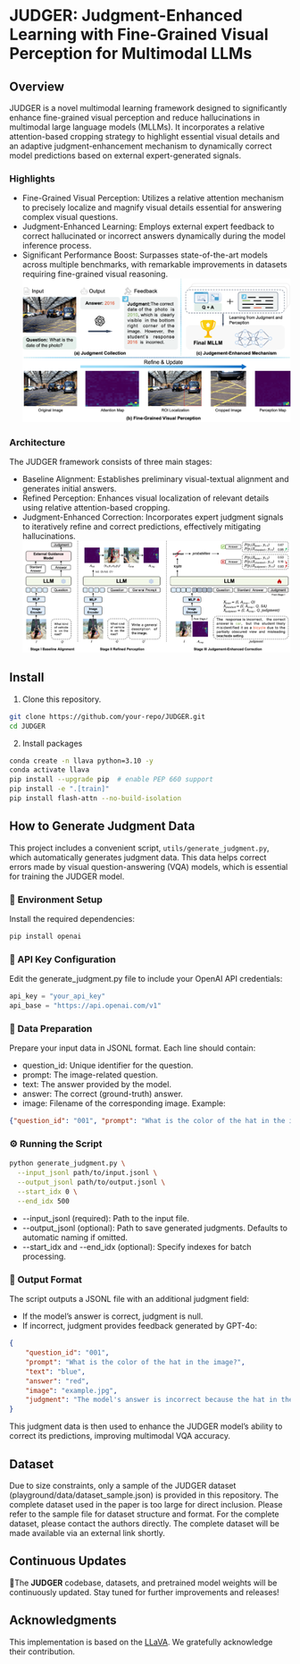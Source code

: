# JUDGER: Judgment-Enhanced Learning with Fine-Grained Visual Perception for Multimodal LLMs


## Overview
JUDGER is a novel multimodal learning framework designed to significantly enhance fine-grained visual perception and reduce hallucinations in multimodal large language models (MLLMs). It incorporates a relative attention-based cropping strategy to highlight essential visual details and an adaptive judgment-enhancement mechanism to dynamically correct model predictions based on external expert-generated signals.


### Highlights
- Fine-Grained Visual Perception: Utilizes a relative attention mechanism to precisely localize and magnify visual details essential for answering complex visual questions.
- Judgment-Enhanced Learning: Employs external expert feedback to correct hallucinated or incorrect answers dynamically during the model inference process.
- Significant Performance Boost: Surpasses state-of-the-art models across multiple benchmarks, with remarkable improvements in datasets requiring fine-grained visual reasoning.
![Fig. 1 Fine-Grained Visual Perception and Judgment-Enhanced Mechanism](images/fig1.png)

### Architecture
The JUDGER framework consists of three main stages:
- Baseline Alignment: Establishes preliminary visual-textual alignment and generates initial answers.
- Refined Perception: Enhances visual localization of relevant details using relative attention-based cropping.
- Judgment-Enhanced Correction: Incorporates expert judgment signals to iteratively refine and correct predictions, effectively mitigating hallucinations.
![Fig. 2 Architecture of JUDGER](images/fig2.png)

## Install
1. Clone this repository.
```bash
git clone https://github.com/your-repo/JUDGER.git
cd JUDGER
```
2. Install packages
```bash
conda create -n llava python=3.10 -y
conda activate llava
pip install --upgrade pip  # enable PEP 660 support
pip install -e ".[train]"
pip install flash-attn --no-build-isolation
```

## How to Generate Judgment Data

This project includes a convenient script, `utils/generate_judgment.py`, which automatically generates judgment data. This data helps correct errors made by visual question-answering (VQA) models, which is essential for training the JUDGER model.

### 🚀 **Environment Setup**
Install the required dependencies:

```bash
pip install openai
```
### 🔑 API Key Configuration
Edit the generate_judgment.py file to include your OpenAI API credentials:
```python
api_key = "your_api_key"
api_base = "https://api.openai.com/v1"
```
### 📂 Data Preparation
Prepare your input data in JSONL format. Each line should contain:
- question_id: Unique identifier for the question.
- prompt: The image-related question.
- text: The answer provided by the model.
- answer: The correct (ground-truth) answer.
- image: Filename of the corresponding image.
Example:
```json
{"question_id": "001", "prompt": "What is the color of the hat in the image?", "text": "blue", "answer": "red", "image": "example.jpg"}
```
### ⚙️ Running the Script
```bash
python generate_judgment.py \
  --input_jsonl path/to/input.jsonl \
  --output_jsonl path/to/output.jsonl \
  --start_idx 0 \
  --end_idx 500
```
- --input_jsonl (required): Path to the input file.
- --output_jsonl (optional): Path to save generated judgments. Defaults to automatic naming if omitted.
- --start_idx and --end_idx (optional): Specify indexes for batch processing.

### 📑 Output Format
The script outputs a JSONL file with an additional judgment field:
- If the model’s answer is correct, judgment is null.
- If incorrect, judgment provides feedback generated by GPT-4o:
```json
{
    "question_id": "001",
    "prompt": "What is the color of the hat in the image?",
    "text": "blue",
    "answer": "red",
    "image": "example.jpg",
    "judgment": "The model's answer is incorrect because the hat in the image is actually red, not blue."
}
```
This judgment data is then used to enhance the JUDGER model’s ability to correct its predictions, improving multimodal VQA accuracy.

## Dataset
Due to size constraints, only a sample of the JUDGER dataset (playground/data/dataset_sample.json) is provided in this repository. The complete dataset used in the paper is too large for direct inclusion. Please refer to the sample file for dataset structure and format. For the complete dataset, please contact the authors directly. The complete dataset will be made available via an external link shortly.

## Continuous Updates
🚀The **JUDGER** codebase, datasets, and pretrained model weights will be continuously updated. Stay tuned for further improvements and releases!

## Acknowledgments
This implementation is based on the [LLaVA](https://github.com/haotian-liu/LLaVA). We gratefully acknowledge their contribution.